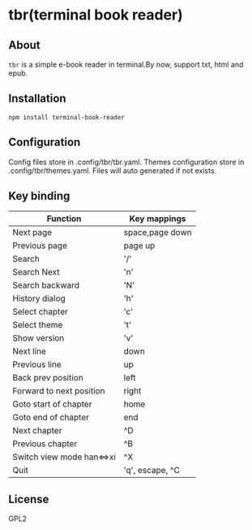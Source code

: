 # tbr(terminal book reader)

## About

`tbr` is a simple e-book reader in terminal.By now, support txt, html and epub.

## Installation

    npm install terminal-book-reader

## Configuration

Config files store in .config/tbr/tbr.yaml. Themes configuration store in .config/tbr/themes.yaml. Files will auto generated if not exists.

## Key binding

| Function                  | Key mappings        |
| ------------------------- | ------------------- |
| Next page                 | space,page down     |
| Previous page             | page up             |
| Search                    | '/'                 |
| Search Next               | 'n'                 |
| Search backward           | 'N'                 |
| History dialog            | 'h'                 |
| Select chapter            | 'c'                 |
| Select theme              | 't'                 |
| Show version              | 'v'                 |
| Next line                 | down                |
| Previous line             | up                  |
| Back prev position        | left                |
| Forward to next position  | right               |
| Goto start of chapter     | home                |
| Goto end of chapter       | end                 |
| Next chapter              | ^D                  |
| Previous chapter          | ^B                  |
| Switch view mode han<=>xi | ^X                  |
| Quit                      | 'q', escape, ^C     |

## License

GPL2

